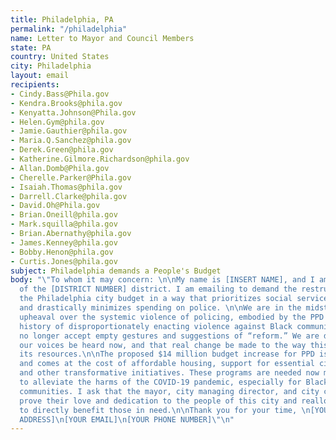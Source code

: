 ```yaml
---
title: Philadelphia, PA
permalink: "/philadelphia"
name: Letter to Mayor and Council Members
state: PA
country: United States
city: Philadelphia
layout: email
recipients:
- Cindy.Bass@Phila.gov
- Kendra.Brooks@phila.gov
- Kenyatta.Johnson@Phila.gov
- Helen.Gym@phila.gov
- Jamie.Gauthier@phila.gov
- Maria.Q.Sanchez@phila.gov
- Derek.Green@phila.gov
- Katherine.Gilmore.Richardson@phila.gov
- Allan.Domb@Phila.gov
- Cherelle.Parker@Phila.gov
- Isaiah.Thomas@phila.gov
- Darrell.Clarke@phila.gov
- David.Oh@Phila.gov
- Brian.Oneill@phila.gov
- Mark.squilla@phila.gov
- Brian.Abernathy@phila.gov
- James.Kenney@phila.gov
- Bobby.Henon@phila.gov
- Curtis.Jones@phila.gov
subject: Philadelphia demands a People's Budget
body: "\"To whom it may concern: \n\nMy name is [INSERT NAME], and I am a resident
  of the [DISTRICT NUMBER] district. I am emailing to demand the restructuring of
  the Philadelphia city budget in a way that prioritizes social services for communities
  and drastically minimizes spending on police. \n\nWe are in the midst of widespread
  upheaval over the systemic violence of policing, embodied by the PPD's well documented
  history of disproportionately enacting violence against Black communities. We will
  no longer accept empty gestures and suggestions of “reform.” We are demanding that
  our voices be heard now, and that real change be made to the way this city allocates
  its resources.\n\nThe proposed $14 million budget increase for PPD is unacceptable
  and comes at the cost of affordable housing, support for essential city workers,
  and other transformative initiatives. These programs are needed now more than ever
  to alleviate the harms of the COVID-19 pandemic, especially for Black and Brown
  communities. I ask that the mayor, city managing director, and city council members
  prove their love and dedication to the people of this city and reallocate funds
  to directly benefit those in need.\n\nThank you for your time, \n[YOUR NAME]\n[YOUR
  ADDRESS]\n[YOUR EMAIL]\n[YOUR PHONE NUMBER]\"\n"
---
```


